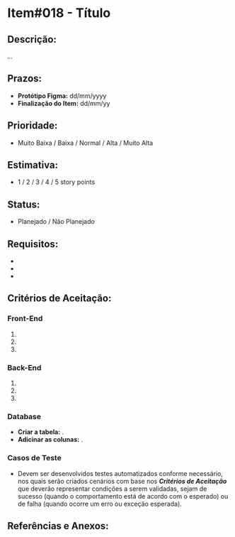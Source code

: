 # Item#018 - Título

## **Descrição:**  
*...*

## **Prazos**:
- **Protótipo Figma:** dd/mm/yyyy
- **Finalização do Item:** dd/mm/yy

## **Prioridade**:
- Muito Baixa / Baixa / Normal / Alta / Muito Alta

## **Estimativa**:
- 1 / 2 / 3 / 4 / 5 story points

## **Status**:
- Planejado / Não Planejado

## **Requisitos:**
- 
- 
- 

## **Critérios de Aceitação:**

### **Front-End**
1. 
2. 
3. 

### **Back-End**
1. 
2. 
3. 

### **Database**  
- **Criar a tabela:** .
- **Adicinar as colunas:** .

### **Casos de Teste**
- Devem ser desenvolvidos testes automatizados conforme necessário, nos quais serão criados cenários com base nos ***Critérios de Aceitação*** que deverão representar condições a serem validadas, sejam de sucesso (quando o comportamento está de acordo com o esperado) ou de falha (quando ocorre um erro ou exceção esperada).

## **Referências e Anexos**:
